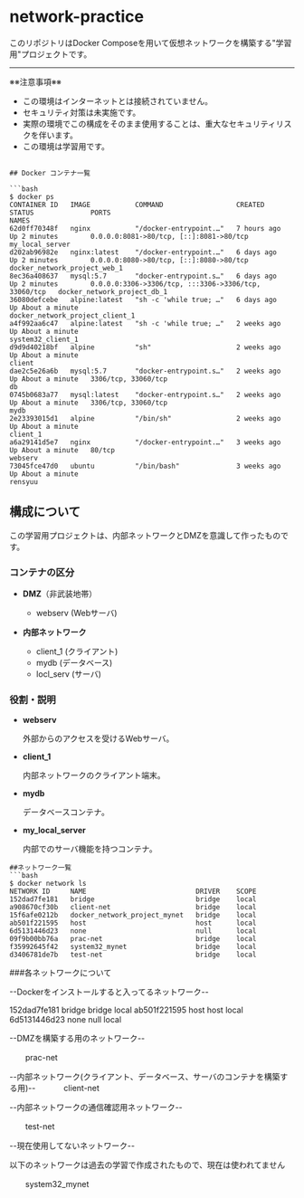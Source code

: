 # network-practice

このリポジトリはDocker Composeを用いて仮想ネットワークを構築する"学習用"プロジェクトです。

---

※※注意事項※※  
- この環境はインターネットとは接続されていません。  
- セキュリティ対策は未実施です。  
- 実際の環境でこの構成をそのまま使用することは、重大なセキュリティリスクを伴います。  
- この環境は学習用です。

```

## Docker コンテナ一覧

```bash
$ docker ps
CONTAINER ID   IMAGE           COMMAND                  CREATED       STATUS              PORTS                                                  NAMES
62d0ff70348f   nginx           "/docker-entrypoint.…"   7 hours ago   Up 2 minutes        0.0.0.0:8081->80/tcp, [::]:8081->80/tcp                my_local_server
d202ab96982e   nginx:latest    "/docker-entrypoint.…"   6 days ago    Up 2 minutes        0.0.0.0:8080->80/tcp, [::]:8080->80/tcp                docker_network_project_web_1
8ec36a408637   mysql:5.7       "docker-entrypoint.s…"   6 days ago    Up 2 minutes        0.0.0.0:3306->3306/tcp, :::3306->3306/tcp, 33060/tcp   docker_network_project_db_1
36080defcebe   alpine:latest   "sh -c 'while true; …"   6 days ago    Up About a minute                                                          docker_network_project_client_1
a4f992aa6c47   alpine:latest   "sh -c 'while true; …"   2 weeks ago   Up About a minute                                                          system32_client_1
d9d9d40218bf   alpine          "sh"                     2 weeks ago   Up About a minute                                                          client
dae2c5e26a6b   mysql:5.7       "docker-entrypoint.s…"   2 weeks ago   Up About a minute   3306/tcp, 33060/tcp                                    db
0745b0683a77   mysql:latest    "docker-entrypoint.s…"   2 weeks ago   Up About a minute   3306/tcp, 33060/tcp                                    mydb
2e23393015d1   alpine          "/bin/sh"                2 weeks ago   Up About a minute                                                          client_1
a6a29141d5e7   nginx           "/docker-entrypoint.…"   3 weeks ago   Up About a minute   80/tcp                                                 webserv
73045fce47d0   ubuntu          "/bin/bash"              3 weeks ago   Up About a minute                                                          rensyuu
```

## 構成について

この学習用プロジェクトは、内部ネットワークとDMZを意識して作ったものです。

### コンテナの区分

- **DMZ**（非武装地帯）
  - webserv (Webサーバ)

- **内部ネットワーク**
  - client_1 (クライアント)
  - mydb (データベース)
  - locl_serv (サーバ)

### 役割・説明

- **webserv**
  
  外部からのアクセスを受けるWebサーバ。  
- **client_1**
  
  内部ネットワークのクライアント端末。  
- **mydb**
  
  データベースコンテナ。  
- **my_local_server**
  
  内部でのサーバ機能を持つコンテナ。  

```
##ネットワーク一覧
```bash
$ docker network ls
NETWORK ID     NAME                           DRIVER    SCOPE
152dad7fe181   bridge                         bridge    local
a908670cf30b   client-net                     bridge    local
15f6afe0212b   docker_network_project_mynet   bridge    local
ab501f221595   host                           host      local
6d5131446d23   none                           null      local
09f9b00bb76a   prac-net                       bridge    local
f35992645f42   system32_mynet                 bridge    local
d3406781de7b   test-net                       bridge    local

```
###各ネットワークについて

--Dockerをインストールすると入ってるネットワーク--

152dad7fe181   bridge                         bridge    local
ab501f221595   host                           host      local
6d5131446d23   none                           null      local

--DMZを構築する用のネットワーク--

　　prac-net     

--内部ネットワーク(クライアント、データベース、サーバのコンテナを構築する用)--
　
　　client-net                   

--内部ネットワークの通信確認用ネットワーク--

　　test-net                      

--現在使用してないネットワーク--

以下のネットワークは過去の学習で作成されたもので、現在は使われてません

　　system32_mynet               

